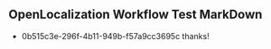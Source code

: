 ## OpenLocalization Workflow Test MarkDown
* 0b515c3e-296f-4b11-949b-f57a9cc3695c 
thanks!<!--HONumber=Mar16_HO2-->
